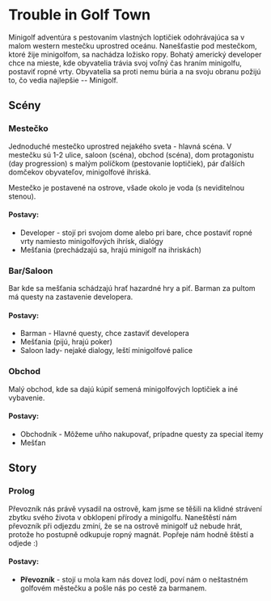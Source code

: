 # Trouble in Golf Town
Minigolf adventúra s pestovaním vlastných loptičiek odohrávajúca sa v malom western mestečku uprostred oceánu. Nanešťastie pod mestečkom, ktoré žije minigolfom, sa nachádza ložisko ropy. Bohatý americký developer chce na mieste, kde obyvatelia trávia svoj voľný čas hraním minigolfu, postaviť ropné vrty. Obyvatelia sa proti nemu búria a na svoju obranu požijú to, čo vedia najlepšie -- Minigolf.

## Scény
### Mestečko
Jednoduché mestečko uprostred nejakého sveta - hlavná scéna. V mestečku sú 1-2 ulice, saloon (scéna), obchod (scéna), dom protagonistu (day progression) s malým políčkom (pestovanie loptičiek), pár ďalších domčekov obyvateľov, minigolfové ihriská.  

Mestečko je postavené na ostrove, všade okolo je voda (s neviditelnou stenou).

#### Postavy:
- Developer - stojí pri svojom dome alebo pri bare, chce postaviť ropné vrty namiesto minigolfových ihrísk, dialógy
- Mešťania (prechádzajú sa, hrajú minigolf na ihriskách)

### Bar/Saloon
Bar kde sa mešťania schádzajú hrať hazardné hry a piť. Barman za pultom má questy na zastavenie developera.

#### Postavy:
- Barman - Hlavné questy, chce zastaviť developera
- Mešťania (pijú, hrajú poker)
- Saloon lady- nejaké dialogy, leští minigolfové palice

### Obchod
Malý obchod, kde sa dajú kúpiť semená minigolfových loptičiek a iné vybavenie.

#### Postavy:
- Obchodník - Môžeme uňho nakupovať, prípadne questy za special itemy
- Mešťan


## Story

### Prolog
Převozník nás právě vysadil na ostrově, kam jsme se těšili na klidné strávení zbytku svého života v obklopení přírody a minigolfu. Naneštěstí nám převozník při odjezdu zmíní, že se na ostrově minigolf už nebude hrát, protože ho postupně odkupuje ropný magnát. Popřeje nám hodně štěstí a odjede :)

#### Postavy:
- **Převozník** - stojí u mola kam nás dovez lodí, poví nám o neštastném golfovém městečku a pošle nás po cestě za barmanem.